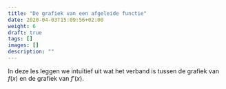 ```yaml
---
title: "De grafiek van een afgeleide functie"
date: 2020-04-03T15:09:56+02:00
weight: 6
draft: true
tags: []
images: []
description: ""
---
```


In deze les leggen we intuïtief uit wat het verband is tussen de grafiek van
$f(x)$ en de grafiek van $f'(x)$.
